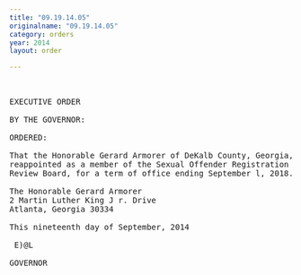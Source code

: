 ```yaml
---
title: "09.19.14.05"
originalname: "09.19.14.05"
category: orders
year: 2014
layout: order

---
```

<pre>
 

EXECUTIVE ORDER

BY THE GOVERNOR:

ORDERED:

That the Honorable Gerard Armorer of DeKalb County, Georgia, is
reappointed as a member of the Sexual Offender Registration
Review Board, for a term of office ending September l, 2018.

The Honorable Gerard Armorer
2 Martin Luther King J r. Drive
Atlanta, Georgia 30334

This nineteenth day of September, 2014

 E)@L

GOVERNOR

</pre>
